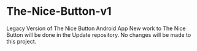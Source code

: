 # The-Nice-Button-v1
Legacy Version of The Nice Button Android App
New work to The Nice Button will be done in the Update repository. No changes will be made to this project.
